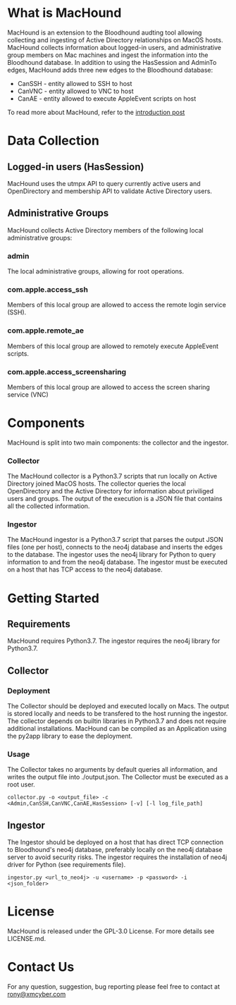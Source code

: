 # What is MacHound
MacHound is an extension to the Bloodhound audting tool allowing collecting and ingesting of Active Directory relationships on MacOS hosts.
MacHound collects information about logged-in users, and administrative group members on Mac machines and ingest the information into the Bloodhound database. 
In addition to using the HasSession and AdminTo edges, MacHound adds three new edges to the Bloodhound database:
* CanSSH - entity allowed to SSH to host
* CanVNC - entity allowed to VNC to host
* CanAE - entity allowed to execute AppleEvent scripts on host 

To read more about MacHound, refer to the [introduction post](https://medium.com/xm-cyber/introducing-machound-a-solution-to-macos-active-directory-based-attacks-2a425f0a22b6)

# Data Collection
## Logged-in users (HasSession)
MacHound uses the utmpx API to query currently active users and OpenDirectory and membership API to validate Active Directory users.

## Administrative Groups
MacHound collects Active Directory members of the following local administrative groups:

### admin
The local administrative groups, allowing for root operations.

### com.apple.access_ssh
Members of this local group are allowed to access the remote login service (SSH).

### com.apple.remote_ae
Members of this local group are allowed to remotely execute AppleEvent scripts.

### com.apple.access_screensharing
Members of this local group are allowed to access the screen sharing service (VNC)

# Components
MacHound is split into two main components: the collector and the ingestor.

### Collector
The MacHound collector is a Python3.7 scripts that run locally on Active Directory joined MacOS hosts.
The collector queries the local OpenDirectory and the Active Directory for information about priviliged users and groups.
The output of the execution is a JSON file that contains all the collected information.

### Ingestor
The MacHound ingestor is a Python3.7 script that parses the output JSON files (one per host), connects to the neo4j database and inserts the edges to the database.
The ingestor uses the neo4j library for Python to query information to and from the neo4j database.
The ingestor must be executed on a host that has TCP access to the neo4j database.

# Getting Started

## Requirements
MacHound requires Python3.7.
The ingestor requires the neo4j library for Python3.7.
‏
## Collector

### Deployment
The Collector should be deployed and executed locally on Macs. The output is stored locally and needs to be transfered to the host running the ingestor. The collector depends on builtin libraries in Python3.7  and does not require additional installations.
MacHound can be compiled as an Application using the py2app library to ease the deployment.

### Usage
The Collector takes no arguments by default queries all information, and writes the output file into ./output.json.
The Collector must be executed as a root user.
```
collector.py -o <output_file> -c <Admin,CanSSH,CanVNC,CanAE,HasSession> [-v] [-l log_file_path]
```

## Ingestor
The Ingestor should be deployed on a host that has direct TCP connection to Bloodhound's neo4j database, preferably locally on the neo4j database server to avoid security risks.
The ingestor requires the installation of neo4j driver for Python (see requirements file).

```
ingestor.py <url_to_neo4j> -u <username> -p <password> -i <json_folder>
```

# License
MacHound is released under the GPL-3.0 License. For more details see LICENSE.md.

# Contact Us
For any question, suggestion, bug reporting please feel free to contact at rony@xmcyber.com



